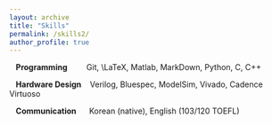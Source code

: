 ```yaml
---
layout: archive
title: "Skills"
permalink: /skills2/
author_profile: true
---
```

$\hspace{5pt}$ **Programming**
$\hspace{21pt}$  Git, \LaTeX, Matlab, MarkDown, Python, C, C++  

$\hspace{5pt}$ **Hardware Design**
$\hspace{5pt}$  Verilog, Bluespec, ModelSim, Vivado, Cadence Virtuoso  

$\hspace{5pt}$ **Communication**
$\hspace{11pt}$ Korean (native), English (103/120 TOEFL)  

